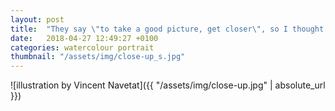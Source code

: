 ```yaml
---
layout: post
title:  "They say \"to take a good picture, get closer\", so I thought I could try this out"
date:   2018-04-27 12:49:27 +0100
categories: watercolour portrait
thumbnail: "/assets/img/close-up_s.jpg"
---
```

![illustration by Vincent Navetat]({{ "/assets/img/close-up.jpg" | absolute_url }})
